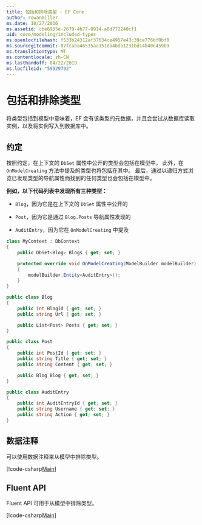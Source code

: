 ```yaml
---
title: 包括和排除类型 - EF Core
author: rowanmiller
ms.date: 10/27/2016
ms.assetid: cbe6935e-2679-4b77-8914-a8d772240cf1
uid: core/modeling/included-types
ms.openlocfilehash: f533b24312af37634ce4957e43c39ce776bf0bf0
ms.sourcegitcommit: 87fcaba46535aa351db4bdb1231bd14b40e459b9
ms.translationtype: MT
ms.contentlocale: zh-CN
ms.lasthandoff: 04/22/2019
ms.locfileid: "59929792"
---
```

# <a name="including--excluding-types"></a>包括和排除类型

将类型包括到模型中意味着，EF 会有该类型的元数据，并且会尝试从数据库读取实例，以及将实例写入到数据库中。

## <a name="conventions"></a>约定

按照约定，在上下文的 `DbSet` 属性中公开的类型会包括在模型中。 此外，在 `OnModelCreating` 方法中提及的类型也将包括在其中。 最后，通过以递归方式浏览已发现类型的导航属性而找到的任何类型也会包括在模型中。

**例如，以下代码列表中发现所有三种类型：**

* `Blog`，因为它是在上下文的 `DbSet` 属性中公开的

* `Post`，因为它是通过 `Blog.Posts` 导航属性发现的

* `AuditEntry`，因为它在 `OnModelCreating` 中提及

<!-- [!code-csharp[Main](samples/core/Modeling/Conventions/Samples/IncludedTypes.cs?highlight=3,7,16)] -->
``` csharp
class MyContext : DbContext
{
    public DbSet<Blog> Blogs { get; set; }

    protected override void OnModelCreating(ModelBuilder modelBuilder)
    {
        modelBuilder.Entity<AuditEntry>();
    }
}

public class Blog
{
    public int BlogId { get; set; }
    public string Url { get; set; }

    public List<Post> Posts { get; set; }
}

public class Post
{
    public int PostId { get; set; }
    public string Title { get; set; }
    public string Content { get; set; }

    public Blog Blog { get; set; }
}

public class AuditEntry
{
    public int AuditEntryId { get; set; }
    public string Username { get; set; }
    public string Action { get; set; }
}
```

## <a name="data-annotations"></a>数据注释

可以使用数据注释来从模型中排除类型。

[!code-csharp[Main](../../../samples/core/Modeling/DataAnnotations/Samples/IgnoreType.cs?highlight=20)]

## <a name="fluent-api"></a>Fluent API

Fluent API 可用于从模型中排除类型。

[!code-csharp[Main](../../../samples/core/Modeling/FluentAPI/Samples/IgnoreType.cs?highlight=12)]
